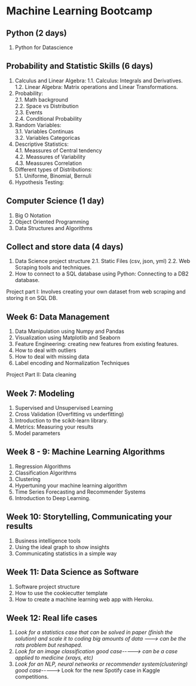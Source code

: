 # Machine Learning Bootcamp

## Python (2 days)

1. Python for Datascience

## Probability and Statistic Skills (6 days)

1. Calculus and Linear Algebra:
    1.1. Calculus: Integrals and Derivatives.  
    1.2. Linear Algebra: Matrix operations and Linear Transformations.  
2. Probability:  
    2.1. Math background  
    2.2. Space vs Distribution  
    2.3. Events  
    2.4. Conditional Probability  
3. Random Variables:  
    3.1. Variables Continuas  
    3.2. Variables Categoricas  
4. Descriptive Statistics:  
    4.1. Meassures of Central tendency  
    4.2. Meassures of Variability  
    4.3. Meassures Correlation  
5. Different types of Distributions:  
    5.1. Uniforme, Binomial, Bernuli  
6. Hypothesis Testing:  


## Computer Science (1 day)

1. Big O Notation
2. Object Oriented Programming
3. Data Structures and Algorithms

## Collect and store data (4 days)

1. Data Science project structure
2.1. Static Files (csv, json, yml)
2.2. Web Scraping tools and techniques.
3. How to connect to a SQL database using Python: Connecting to a DB2 database. 

Project part I: Involves creating your own dataset from web scraping and storing it on SQL DB.

## Week 6: Data Management 

1. Data Manipulation using Numpy and Pandas
2. Visualization using Matplotlib and Seaborn
3. Feature Engineering: creating new features from existing features.
4. How to deal with outliers
5. How to deal with missing data
6. Label encoding and Normalization Techniques

Project Part II: Data cleaning

## Week 7: Modeling

1. Supervised and Unsupervised Learning
2. Cross Validation (Overfitting vs underfitting)
3. Introduction to the scikit-learn library.
4. Metrics: Measuring your results
5. Model parameters

## Week 8 - 9: Machine Learning Algorithms

1. Regression Algorithms
2. Classification Algorithms
3. Clustering
4. Hypertuning your machine learning algorithm
5. Time Series Forecasting and Recommender Systems
6. Introduction to Deep Learning.

## Week 10: Storytelling, Communicating your results

1. Business intelligence tools
2. Using the ideal graph to show insights
3. Communicating statistics in a simple way

## Week 11: Data Science as Software

1. Software project structure
2. How to use the cookiecutter template
3. How to create a machine learning web app with Heroku.

## Week 12: Real life cases

1.   *Look for a statistics case that can be solved in paper (finish the solution) and scale it to coding big amounts of data
        --->  can be the rats problem but reshaped.*
2.   *Look for an image classification good case-----> can be a case applied to medicine (xrays, etc)*
3.   *Look for an NLP, neural networks or recommender system(clustering) good case*-----> Look for the new Spotify case in Kaggle competitions.
